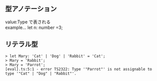 型アノテーション
---
value:Type で表される   
example...  let n: number =3;   

リテラル型
---
```
> let Mary: 'Cat' | 'Dog' | 'Rabbit' = 'Cat'; 
> Mary = 'Rabbit';
> Mary = 'Parrot';
[eval].ts:5:1 - error TS2322: Type '"Parrot"' is not assignable to type '"Cat" | "Dog" | "Rabbit"'.
```
